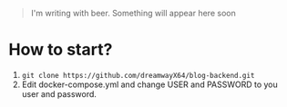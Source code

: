 > I'm writing with beer. Something will appear here soon

# How to start?

1. ``` git clone https://github.com/dreamwayX64/blog-backend.git ```
2. Edit docker-compose.yml and change USER and PASSWORD to you user and password.

